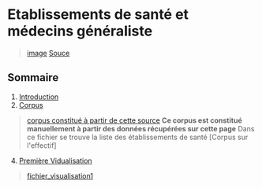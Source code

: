 # Etablissements de santé et médecins généraliste 
 
>[image](https://www.usine-digitale.fr/mediatheque/2/9/0/001212092_896x598_c.jpg)
>[Souce](https://www.google.com/search?client=firefox-b-d&sca_esv=237b9e3607b773e7&sxsrf=ACQVn098UFseV4LSRtwN5bMNw6PUXP_vTg:1706712982100&q=sant%C3%A9&tbm=isch&source=lnms&sa=X&ved=2ahUKEwiLgKCo8YeEAxVfVqQEHaBmB5MQ0pQJegQIDRAB&biw=1280&bih=559&dpr=1.5#imgrc=-mOlzfbM1jV-VM)

## Sommaire
1. [Introduction](#intro)
2. [Corpus](#jeudedonnees)
>[corpus constitué à partir de cette source]( https://www.sanitaire-social.com/annuaire-etablissements-de-sante/etablissement-de-sante)
**Ce corpus est constitué manuellement à partir des données récupérées sur cette page**
Dans ce fichier se trouve la liste des établissements de santé
>[Corpus sur l'effectif]


4. [Première Vidualisation](#visualisation)

>[fichier_visualisation1](https://github.com/Koladesky/Examen_datavisualisation_M2_2024/blob/main/Etablissemments-sante.csv)

<div class="flourish-embed flourish-hierarchy" data-src="visualisation/16644482"><script src="https://public.flourish.studio/resources/embed.js"></script></div>
